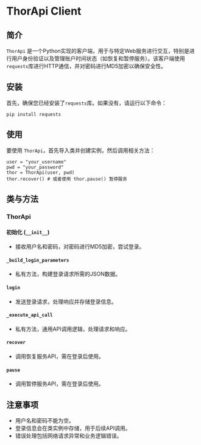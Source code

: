 # ThorApi Client

## 简介

`ThorApi` 是一个Python实现的客户端，用于与特定Web服务进行交互，特别是进行用户身份验证以及管理账户时间状态（如恢复和暂停服务）。该客户端使用`requests`库进行HTTP通信，并对密码进行MD5加密以确保安全性。

## 安装

首先，确保您已经安装了`requests`库。如果没有，请运行以下命令：
```
pip install requests
```
## 使用

要使用 `ThorApi`，首先导入类并创建实例，然后调用相关方法：
```
user = "your_username"
pwd = "your_password"
thor = ThorApi(user, pwd)
thor.recover() # 或者使用 thor.pause() 暂停服务
```
## 类与方法

### ThorApi

#### 初始化 (`__init__`)

- 接收用户名和密码，对密码进行MD5加密，尝试登录。

#### `_build_login_parameters`

- 私有方法，构建登录请求所需的JSON数据。

#### `login`

- 发送登录请求，处理响应并存储登录信息。

#### `_execute_api_call`

- 私有方法，通用API调用逻辑，处理请求和响应。

#### `recover`

- 调用恢复服务API，需在登录后使用。

#### `pause`

- 调用暂停服务API，需在登录后使用。

## 注意事项

- 用户名和密码不能为空。
- 登录信息会在类实例中存储，用于后续API调用。
- 错误处理包括网络请求异常和业务逻辑错误。








